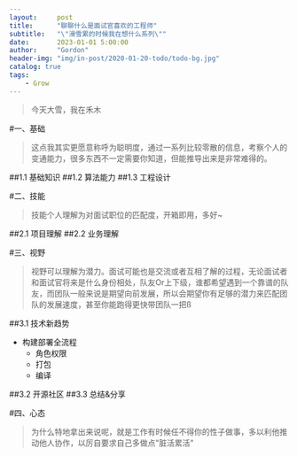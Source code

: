 ```yaml
---
layout:     post
title:      "聊聊什么是面试官喜欢的工程师"
subtitle:   "\"滑雪累的时候我在想什么系列\""
date:       2023-01-01 5:00:00
author:     "Gordon"
header-img: "img/in-post/2020-01-20-todo/todo-bg.jpg"
catalog: true
tags:
    - Grow
---
```



> 今天大雪，我在禾木


#一、基础
> 这点我其实更愿意称呼为聪明度，通过一系列比较零散的信息，考察个人的变通能力，很多东西不一定需要你知道，但能推导出来是非常难得的。


##1.1 基础知识
##1.2 算法能力
##1.3 工程设计

#二、技能
> 技能个人理解为对面试职位的匹配度，开箱即用，多好~

##2.1 项目理解
##2.2 业务理解


#三、视野
> 视野可以理解为潜力。面试可能也是交流或者互相了解的过程，无论面试者和面试官将来是什么身份相处，队友Or上下级，谁都希望遇到一个靠谱的队友，而团队一般来说是期望向前发展，所以会期望你有足够的潜力来匹配团队的发展速度，甚至你能跑得更快带团队一把ß

##3.1 技术新趋势
* 构建部署全流程
	* 角色权限
	* 打包
	* 编译 	

##3.2 开源社区
##3.3 总结&分享

#四、心态
> 为什么特地拿出来说呢，就是工作有时候任不得你的性子做事，多以利他推动他人协作，以厉自要求自己多做点"脏活累活"